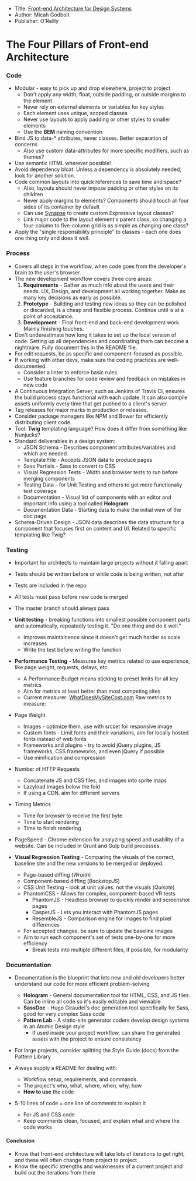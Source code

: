 * Title: [Front-end Architecture for Design Systems](http://www.amazon.com/Frontend-Architecture-Design-Systems-Sustainable/dp/1491926783)
* Author: Micah Godbolt
* Publisher: O'Reilly

# The Four Pillars of Front-end Architecture

### Code
* Modular - easy to pick up and drop elsewhere, project to project
    * Don't apply any width, float, outside padding, or outside margins to the element
    * Never rely on external elements or variables for key styles
    * Each element uses unique, scoped classes
    * Never use layouts to apply padding or other styles to smaller elements
    * Use the **BEM** naming convention
* Bind JS to data-* attributes, never classes. Better separation of concerns
    * Also use custom data-attributes for more specific modifiers, such as themes?
* Use semantic HTML wherever possible!
* Avoid dependency bloat. Unless a dependency is absolutely needed, look for another solution.
* Code common layouts into quick references to save time and space?
    * Also, layouts should never impose padding or other styles on its children
    * Never apply margins to elements? Components should touch all four sides of its container by default
    * Can use [Synapse](https://github.com/maxx1128/Synapse-Grid) to create custom Expressive layout classes?
    * Link major code to the layout element's parent class, so changing a four-column to five-column grid is as simple as changing one class?
* Apply the "single responsibility principle" to classes - each one does one thing only and does it well.

### Process
* Covers all steps in the workflow, when code goes from the developer's brain to the user's browser.
* The new development workflow covers three core areas:
    1. **Requirements** - Gather as much info about the users and their needs. UX, Design, and development all working together. Make as many key decisions as early as possible.
    2. **Prototype** - Building and testing new ideas so they can be polished or discarded, is a cheap and flexible process. Continue until is at a point of acceptance.
    3. **Development** - Final front-end and back-end development work. Mainly finishing touches.
* Don't underestimate how long it takes to set up the local version of code. Setting up all dependencies and coordinating them can become a nightmare. Fully document this in the README file.
* For edit requests, be as specific and component-focused as possible.
* If working with other devs, make sure the coding practices are well-documented.
    * Consider a linter to enforce basic rules.
    * Use feature branches for code review and feedback on mistakes in new code
* A Continuous Integration Server, such as Jenkins of Travis CI, ensures the build process stays functional with each update. It can also compile assets uniformly every time that get pushed to a client's server.
* Tag releases for major marks in production or releases.
* Consider package managers like NPM and Bower for efficiently distributing client code.
* Tool: **Twig** templating language? How does it differ from something like Nunjucks?
* Standard deliverables in a design system:
    * JSON Schema - Describes component attributes/variables and which are needed
    * Template File - Accepts JSON data to produce pages
    * Sass Partials - Sass to convert to CSS
    * Visual Regression Tests - Width and browser tests to run before merging components
    * Testing Data - for Unit Testing and others to get more functionaliy test coverage
    * Documentation - Visual list of components with an editor and important info using a tool called **Hologram**
    * Documentation Data - Starting data to make the initial view of the doc page
* Schema-Driven Design - JSON data describes the data structure for a component that focuses first on content and UI. Related to specific templating like Twig?

### Testing
* Important for architects to maintain large projects without it falling apart
* Tests should be written before or while code is being written, not after
* Tests are included in the repo
* All tests must pass before new code is merged
* The master branch should always pass

* **Unit testing** - breaking functions into smallest possible component parts and automatically, repeatedly testing it. "Do one thing and do it well."
    * Improves maintainence since it doesn't get much harder as scale increases
    * Write the test before writing the function

* **Performance Testing** - Measures key metrics related to use experience, like page weight, requests, delays, etc.
    * A Performance Budget means sticking to preset limits for all key metrics
    * Aim for metrics at least better than most competing sites
    * Current measurer: [WhatDoesMySiteCost.com](https://whatdoesmysitecost.com/)
Raw metrics to measure:
* Page Weight
    * Images - optimize them, use <picture> with srcset for responsive image
    * Custom fonts - Limit fonts and their variations, aim for locally hosted fonts instead of web fonts
    * Frameworks and plugins - try to avoid jQuery plugins, JS frameworks, CSS frameworks, and even jQuery if possible
    * Use minification and compression
* Number of HTTP Requests
    * Concatenate JS and CSS files, and images into sprite maps
    * Lazyload images below the fold
    * If using a CDN, aim for different servers
* Timing Metrics
    * Time for browser to receive the first byte
    * Time to start rendering
    * Time to finish rendering
* PageSpeed - Chrome extension for analyzing speed and usability of a website. Can be included in Grunt and Gulp build processes.

* **Visual Regression Testing** - Comparing the visuals of the correct, baseline site and the new versions to be merged or deployed.
    * Page-based diffing (*Wraith*)
    * Component-based diffing (*BackstopJS*)
    * CSS Unit Testing - look at unit values, not the visuals (*Quixote*)
    * PhantomCSS - Allows for complex, component-based VR tests
        * PhantomJS - Headless browser to quickly render and screenshot pages
        * CasperJS - Lets you interact with PhantomJS pages
        * ResembleJS - Comparison engine for images to find pixel differences
    * For accepted changes, be sure to update the baseline images
    * Aim to run each component's set of tests one-by-one for more efficiency
        * Break tests into multiple different files, if possible, for modularity


### Documentation
* Documentation is the blueprint that lets new and old developers better understand our code for more efficient problem-solving
    * **Hologram** - General documentation tool for HTML, CSS, and JS files. Can be inline all code so it's easily editable and viewable
    * **SassDoc** - Hugo Giraudel's doc generation tool specifically for Sass, good for very complex Sass code
    *  **Pattern Lab** - A static-site generator coders develop design systems in an Atomic Design style
        *  If used inside your project workflow, can share the generated assets with the project to ensure consistency

* For large projects, consider splitting the Style Guide (docs) from the Pattern Library

* Always supply a README for dealing with:
    * Workflow setup, requirements, and commands.
    * The project's who, what, where, when, why, how
    * **How to use** the code
* 5-10 lines of code = one line of comments to explain it
    * For JS and CSS code
    * Keep comments clean, focused, and explain what and where the code works


#### Conclusion
* Know that front-end architecture will take lots of iterations to get right, and these will often change from project to project
* Know the specific strengths and weaknesses of a current project and build out the iterations from there